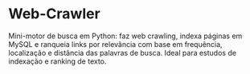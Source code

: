 # Web-Crawler
Mini-motor de busca em Python: faz web crawling, indexa páginas em MySQL e ranqueia links por relevância com base em frequência, localização e distância das palavras de busca. Ideal para estudos de indexação e ranking de texto.
